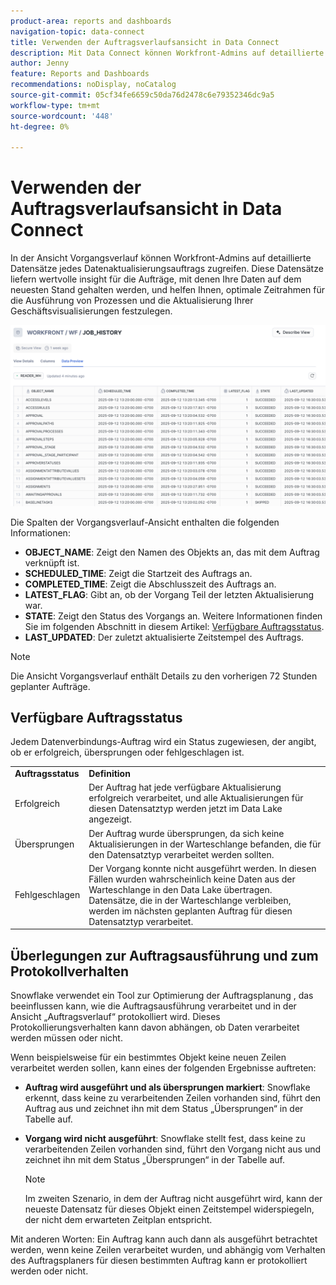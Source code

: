 ```yaml
---
product-area: reports and dashboards
navigation-topic: data-connect
title: Verwenden der Auftragsverlaufsansicht in Data Connect
description: Mit Data Connect können Workfront-Admins auf detaillierte Datensätze jedes Datenaktualisierungsauftrags in der Ansicht Vorgangsverlauf zugreifen.
author: Jenny
feature: Reports and Dashboards
recommendations: noDisplay, noCatalog
source-git-commit: 05cf34fe6659c50da76d2478c6e79352346dc9a5
workflow-type: tm+mt
source-wordcount: '448'
ht-degree: 0%

---
```


# Verwenden der Auftragsverlaufsansicht in Data Connect

In der Ansicht Vorgangsverlauf können Workfront-Admins auf detaillierte Datensätze jedes Datenaktualisierungsauftrags zugreifen. Diese Datensätze liefern wertvolle insight für die Aufträge, mit denen Ihre Daten auf dem neuesten Stand gehalten werden, und helfen Ihnen, optimale Zeitrahmen für die Ausführung von Prozessen und die Aktualisierung Ihrer Geschäftsvisualisierungen festzulegen.

![Vorgangsverlauf anzeigen](assets/job-history-overview.png)

Die Spalten der Vorgangsverlauf-Ansicht enthalten die folgenden Informationen:

* **OBJECT_NAME**: Zeigt den Namen des Objekts an, das mit dem Auftrag verknüpft ist.
* **SCHEDULED_TIME**: Zeigt die Startzeit des Auftrags an.
* **COMPLETED_TIME**: Zeigt die Abschlusszeit des Auftrags an.
* **LATEST_FLAG**: Gibt an, ob der Vorgang Teil der letzten Aktualisierung war.
* **STATE**: Zeigt den Status des Vorgangs an. Weitere Informationen finden Sie im folgenden Abschnitt in diesem Artikel: [Verfügbare Auftragsstatus](#available-job-statuses).
* **LAST_UPDATED**: Der zuletzt aktualisierte Zeitstempel des Auftrags.

>[!NOTE]
>
>Die Ansicht Vorgangsverlauf enthält Details zu den vorherigen 72 Stunden geplanter Aufträge.


## Verfügbare Auftragsstatus

Jedem Datenverbindungs-Auftrag wird ein Status zugewiesen, der angibt, ob er erfolgreich, übersprungen oder fehlgeschlagen ist.

<table>
    <tr>
        <td><b>Auftragsstatus</b></td>
        <td><b>Definition</b></td>
    </tr>
    <tr>
        <td>Erfolgreich</td>
        <td>Der Auftrag hat jede verfügbare Aktualisierung erfolgreich verarbeitet, und alle Aktualisierungen für diesen Datensatztyp werden jetzt im Data Lake angezeigt.</td>
    </tr>
    <tr>
        <td>Übersprungen</td>
        <td>Der Auftrag wurde übersprungen, da sich keine Aktualisierungen in der Warteschlange befanden, die für den Datensatztyp verarbeitet werden sollten.</td>
    </tr>
    <tr>
        <td>Fehlgeschlagen</td>
        <td>Der Vorgang konnte nicht ausgeführt werden. In diesen Fällen wurden wahrscheinlich keine Daten aus der Warteschlange in den Data Lake übertragen. Datensätze, die in der Warteschlange verbleiben, werden im nächsten geplanten Auftrag für diesen Datensatztyp verarbeitet. </td>
    </tr>
   </table>


## Überlegungen zur Auftragsausführung und zum Protokollverhalten

Snowflake verwendet ein Tool zur Optimierung der Auftragsplanung , das beeinflussen kann, wie die Auftragsausführung verarbeitet und in der Ansicht „Auftragsverlauf“ protokolliert wird. Dieses Protokollierungsverhalten kann davon abhängen, ob Daten verarbeitet werden müssen oder nicht.

Wenn beispielsweise für ein bestimmtes Objekt keine neuen Zeilen verarbeitet werden sollen, kann eines der folgenden Ergebnisse auftreten:

* **Auftrag wird ausgeführt und als übersprungen markiert**: Snowflake erkennt, dass keine zu verarbeitenden Zeilen vorhanden sind, führt den Auftrag aus und zeichnet ihn mit dem Status „Übersprungen“ in der Tabelle auf.

* **Vorgang wird nicht ausgeführt**: Snowflake stellt fest, dass keine zu verarbeitenden Zeilen vorhanden sind, führt den Vorgang nicht aus und zeichnet ihn mit dem Status „Übersprungen“ in der Tabelle auf.

  >[!NOTE]
  >
  >Im zweiten Szenario, in dem der Auftrag nicht ausgeführt wird, kann der neueste Datensatz für dieses Objekt einen Zeitstempel widerspiegeln, der nicht dem erwarteten Zeitplan entspricht.

Mit anderen Worten: Ein Auftrag kann auch dann als ausgeführt betrachtet werden, wenn keine Zeilen verarbeitet wurden, und abhängig vom Verhalten des Auftragsplaners für diesen bestimmten Auftrag kann er protokolliert werden oder nicht.